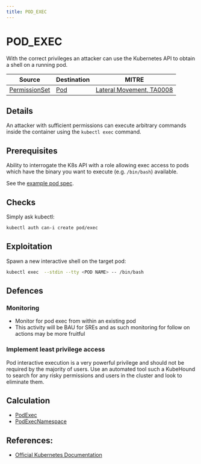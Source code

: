 ```yaml
---
title: POD_EXEC
---
```


<!--
id: POD_EXEC
name: "Exec into running pod"
mitreAttackTechnique: N/A - N/A
mitreAttackTactic: TA0008 - Lateral Movement
-->

# POD_EXEC

With the correct privileges an attacker can use the Kubernetes API to obtain a shell on a running pod.

| Source                                        | Destination               | MITRE                                                                |
| --------------------------------------------- | ------------------------- | -------------------------------------------------------------------- |
| [PermissionSet](../entities/permissionset.md) | [Pod](../entities/pod.md) | [Lateral Movement, TA0008](https://attack.mitre.org/tactics/TA0008/) |

## Details

An attacker with sufficient permissions can execute arbitrary commands inside the container using the `kubectl exec` command.

## Prerequisites

Ability to interrogate the K8s API with a role allowing exec access to pods which have the binary you want to execute (e.g. `/bin/bash`) available.

See the [example pod spec](https://github.com/DataDog/KubeHound/tree/main/test/setup/test-cluster/attacks/POD_EXEC.yaml).

## Checks

Simply ask kubectl:

```bash
kubectl auth can-i create pod/exec
```

## Exploitation

Spawn a new interactive shell on the target pod:

```bash
kubectl exec  --stdin --tty <POD NAME> -- /bin/bash
```

## Defences

### Monitoring

+ Monitor for pod exec from within an existing pod 
+ This activity will be BAU for SREs and as such monitoring for follow on actions may be more fruitful

### Implement least privilege access

Pod interactive execution is a very powerful privilege and should not be required by the majority of users. Use an automated tool such a KubeHound to search for any risky permissions and users in the cluster and look to eliminate them.

## Calculation

+ [PodExec](https://github.com/DataDog/KubeHound/tree/main/pkg/kubehound/graph/edge/pod_exec.go)
+ [PodExecNamespace](https://github.com/DataDog/KubeHound/tree/main/pkg/kubehound/graph/edge/pod_exec_namespace.go)

## References:

+ [Official Kubernetes Documentation](https://kubernetes.io/docs/tasks/debug/debug-application/get-shell-running-container/)
